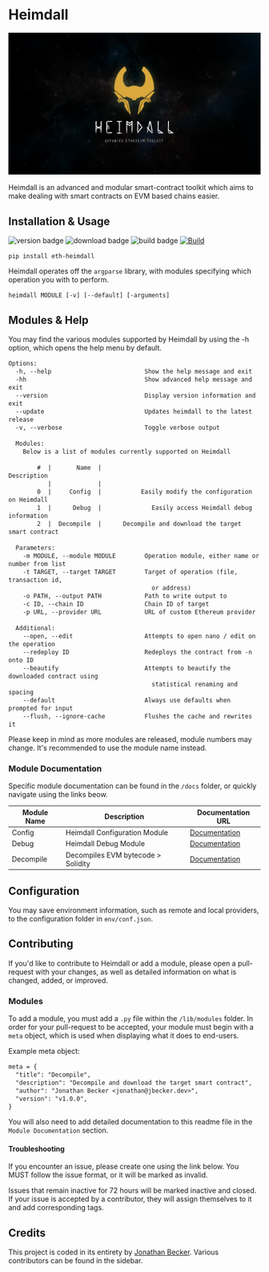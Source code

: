 
# Heimdall

![preview](https://github.com/Jon-Becker/heimdall/blob/main/preview.png?raw=true)

Heimdall is an advanced and modular smart-contract toolkit which aims to make dealing with smart contracts on EVM based chains easier. 

## Installation & Usage
![version badge](https://badge.fury.io/py/eth-heimdall.svg) ![download badge](https://static.pepy.tech/personalized-badge/eth-heimdall?period=total&units=international_system&left_color=grey&right_color=brightgreen&left_text=Downloads) ![build badge](https://img.shields.io/badge/License-MIT-g.svg) [![Build](https://github.com/Jon-Becker/heimdall/actions/workflows/unit-tests.yml/badge.svg)](https://github.com/Jon-Becker/heimdall/actions/workflows/unit-tests.yml)
```
pip install eth-heimdall
```

Heimdall operates off the ``argparse`` library, with modules specifying which operation you with to perform.

```
heimdall MODULE [-v] [--default] [-arguments]
```

## Modules & Help

You may find the various modules supported by Heimdall by using the -h option, which opens the help menu by default.

```
Options:
  -h, --help                          Show the help message and exit
  -hh                                 Show advanced help message and exit
  --version                           Display version information and exit
  --update                            Updates heimdall to the latest release
  -v, --verbose                       Toggle verbose output

  Modules:
    Below is a list of modules currently supported on Heimdall

        #  |       Name  |                                           Description    
           |             |                                                      
        0  |     Config  |           Easily modify the configuration on Heimdall
        1  |      Debug  |              Easily access Heimdall debug information
        2  |  Decompile  |      Decompile and download the target smart contract

  Parameters:
    -m MODULE, --module MODULE        Operation module, either name or number from list
    -t TARGET, --target TARGET        Target of operation (file, transaction id,
                                        or address)
    -o PATH, --output PATH            Path to write output to
    -c ID, --chain ID                 Chain ID of target
    -p URL, --provider URL            URL of custom Ethereum provider

  Additional:
    --open, --edit                    Attempts to open nano / edit on the operation
    --redeploy ID                     Redeploys the contract from -n onto ID
    --beautify                        Attempts to beautify the downloaded contract using
                                        statistical renaming and spacing
    --default                         Always use defaults when prompted for input
    --flush, --ignore-cache           Flushes the cache and rewrites it
```

Please keep in mind as more modules are released, module numbers may change. It's recommended to use the module name instead.

### Module Documentation

Specific module documentation can be found in the ``/docs`` folder, or quickly navigate using the links beow.

| Module Name | Description                        | Documentation URL                                                                   |
| ----------- | ---------------------------------- | ----------------------------------------------------------------------------------- |
| Config      | Heimdall Configuration Module      | [Documentation](https://github.com/Jon-Becker/heimdall/blob/main/docs/config.md)    |
| Debug       | Heimdall Debug Module              | [Documentation](https://github.com/Jon-Becker/heimdall/blob/main/docs/debug.md)     |
| Decompile   | Decompiles EVM bytecode > Solidity | [Documentation](https://github.com/Jon-Becker/heimdall/blob/main/docs/decompile.md) |

## Configuration

You may save environment information, such as remote and local providers, to the configuration folder in ``env/conf.json``.

## Contributing

If you'd like to contribute to Heimdall or add a module, please open a pull-request with your changes, as well as detailed information on what is changed, added, or improved.

### Modules

To add a module, you must add a ``.py`` file within the ``/lib/modules`` folder. In order for your pull-request to be accepted, your module must begin with a ``meta`` object, which is used when displaying what it does to end-users.

Example meta object:
```
meta = {
  "title": "Decompile",
  "description": "Decompile and download the target smart contract",
  "author": "Jonathan Becker <jonathan@jbecker.dev>",
  "version": "v1.0.0",
}
```

You will also need to add detailed documentation to this readme file in the ``Module Documentation`` section.

#### Troubleshooting

If you encounter an issue, please create one using the link below. You MUST follow the issue format, or it will be marked as invalid.

Issues that remain inactive for 72 hours will be marked inactive and closed. If your issue is accepted by a contributor, they will assign themselves to it and add corresponding tags.

## Credits
This project is coded in its entirety by [Jonathan Becker](https://jbecker.dev). Various contributors can be found in the sidebar.

